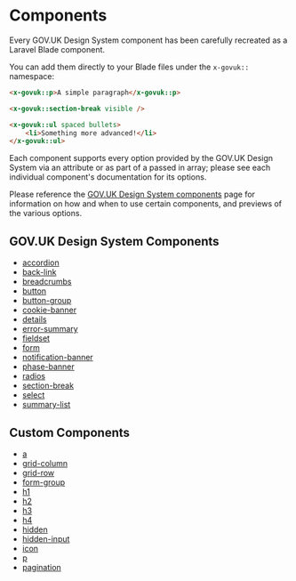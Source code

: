 # Components

Every GOV.UK Design System component has been carefully recreated as a Laravel Blade component.

You can add them directly to your Blade files under the `x-govuk::` namespace:

```html
<x-govuk::p>A simple paragraph</x-govuk::p>

<x-govuk::section-break visible />

<x-govuk::ul spaced bullets>
    <li>Something more advanced!</li>
</x-govuk::ul>
```

Each component supports every option provided by the GOV.UK Design System via an attribute or as part of a passed in array; please see each individual component's documentation for its options.

Please reference the [GOV.UK Design System components](https://design-system.service.gov.uk/components/) page for information on how and when to use certain components, and previews of the various options.

## GOV.UK Design System Components

* [accordion](components/accordion.md)
* [back-link](components/back-link.md)
* [breadcrumbs](components/breadcrumbs.md)
* [button](components/button.md)
* [button-group](components/button-group.md)
* [cookie-banner](components/cookie-banner.md)
* [details](components/details.md)
* [error-summary](components/error-summary.md)
* [fieldset](components/fieldset.md)
* [form](components/form.md)
* [notification-banner](components/notification-banner.md)
* [phase-banner](components/phase-banner.md)
* [radios](components/radios.md)
* [section-break](components/section-break.md)
* [select](components/select.md)
* [summary-list](components/summary-list.md)

## Custom Components

* [a](components/a.md)
* [grid-column](components/grid-column.md)
* [grid-row](components/grid-row.md)
* [form-group](components/form-group.md)
* [h1](components/h1.md)
* [h2](components/h2.md)
* [h3](components/h3.md)
* [h4](components/h4.md)
* [hidden](components/hidden.md)
* [hidden-input](components/hidden-input.md)
* [icon](components/icon.md)
* [p](components/p.md)
* [pagination](components/pagination.md)
